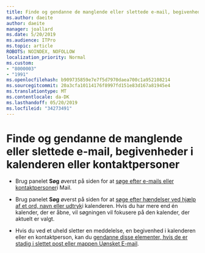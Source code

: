 ```yaml
---
title: Finde og gendanne de manglende eller slettede e-mail, begivenheder i kalenderen eller kontaktpersoner
ms.author: daeite
author: daeite
manager: joallard
ms.date: 5/20/2019
ms.audience: ITPro
ms.topic: article
ROBOTS: NOINDEX, NOFOLLOW
localization_priority: Normal
ms.custom:
- "8000003"
- "1991"
ms.openlocfilehash: b909735859e7e7f5d7970daea700c1a952108214
ms.sourcegitcommit: 20a3cfa10114176f8997fd151e83d167a81945e4
ms.translationtype: MT
ms.contentlocale: da-DK
ms.lasthandoff: 05/20/2019
ms.locfileid: "34273491"
---
```

# <a name="find-and-recover-missing-or-deleted-email-calendar-events-or-contacts"></a>Finde og gendanne de manglende eller slettede e-mail, begivenheder i kalenderen eller kontaktpersoner

- Brug panelet **Søg** øverst på siden for at [søge efter e-mails eller kontaktpersoner](https://support.office.com/article/b27e5eb7-3255-4c61-bf16-1c6a16bc2e6b)i Mail.

- Brug panelet **Søg** øverst på siden for at [søge efter hændelser ved hjælp af et ord, navn eller udtryk](https://support.office.com/article/d587aaec-fb2c-4f6f-aee1-0df1fc591477)i kalenderen. Hvis du har mere end én kalender, der er åbne, vil søgningen vil fokusere på den kalender, der aktuelt er valgt.

- Hvis du ved et uheld sletter en meddelelse, en begivenhed i kalenderen eller en kontaktperson, kan du [gendanne disse elementer, hvis de er stadig i slettet post eller mappen Uønsket E-mail](https://support.office.com/article/a8ca78ac-4721-4066-95dd-571842e9fb11).